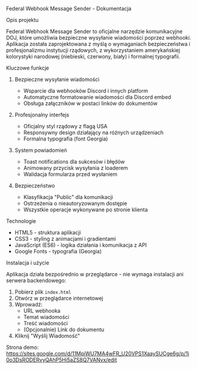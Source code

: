 Federal Webhook Message Sender - Dokumentacja

Opis projektu

Federal Webhook Message Sender to oficjalne narzędzie komunikacyjne DOJ, które umożliwia bezpieczne wysyłanie wiadomości poprzez webhooki. Aplikacja została zaprojektowana z myślą o wymaganiach bezpieczeństwa i profesjonalizmu instytucji rządowych, z wykorzystaniem amerykańskiej kolorystyki narodowej (niebieski, czerwony, biały) i formalnej typografii.

Kluczowe funkcje

1. Bezpieczne wysyłanie wiadomości
   - Wsparcie dla webhooków Discord i innych platform
   - Automatyczne formatowanie wiadomości dla Discord embed
   - Obsługa załączników w postaci linków do dokumentów

2. Profesjonalny interfejs
   - Oficjalny styl rządowy z flagą USA
   - Responsywny design działający na różnych urządzeniach
   - Formalna typografia (font Georgia)

3. System powiadomień
   - Toast notifications dla sukcesów i błędów
   - Animowany przycisk wysyłania z loaderem
   - Walidacja formularza przed wysłaniem

4. Bezpieczeństwo
   - Klasyfikacja "Public" dla komunikacji
   - Ostrzeżenia o nieautoryzowanym dostępie
   - Wszystkie operacje wykonywane po stronie klienta

Technologie

- HTML5 - struktura aplikacji
- CSS3 - styling z animacjami i gradientami
- JavaScript (ES6) - logika działania i komunikacja z API
- Google Fonts - typografia (Georgia)

Instalacja i użycie

Aplikacja działa bezpośrednio w przeglądarce - nie wymaga instalacji ani serwera backendowego:

1. Pobierz plik `index.html`
2. Otwórz w przeglądarce internetowej
3. Wprowadź:
   - URL webhooka
   - Temat wiadomości
   - Treść wiadomości
   - (Opcjonalnie) Link do dokumentu
4. Kliknij "Wyślij Wiadomość"

Strona demo:
https://sites.google.com/d/11MpiWU7MA4wFR_U20VPS1XaaySUCge6g/p/1j0o3DsRODERvyQAhP5Hi5aZS8Q7VANvx/edit
